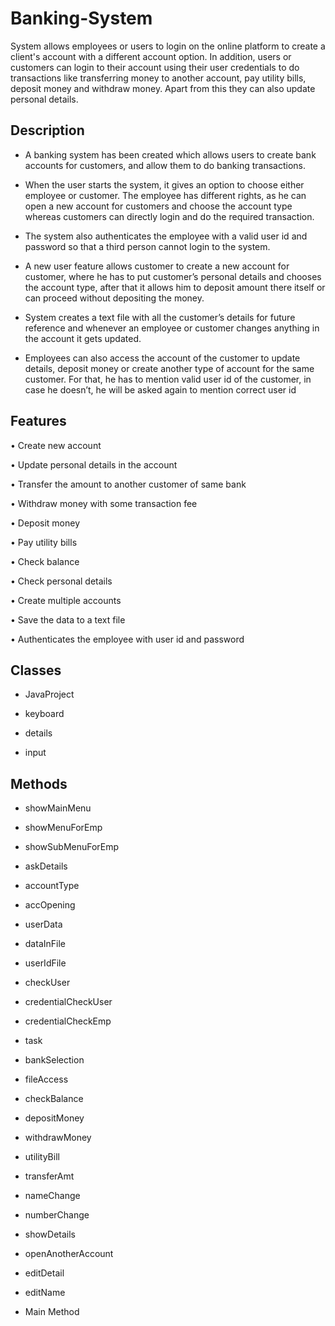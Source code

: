 # Banking-System
System allows employees or users to login on the online platform to create a client's account with a different account option. In addition, users or customers can login to their account using their user credentials to do transactions like transferring money to another account, pay utility bills, deposit money and withdraw money. Apart from this they can also update personal details.

## Description

- A banking system has been created which allows users to create bank accounts for customers, and allow them to do banking transactions.

- When the user starts the system, it gives an option to choose either employee or customer. The employee has different rights, as he can open a new account for customers and choose the account type whereas customers can directly login and do the required transaction.

- The system also authenticates the employee with a valid user id and password so that a third person cannot login to the system.

- A new user feature allows customer to create a new account for customer, where he has to put customer’s personal details and chooses the account type, after that it allows him to deposit amount there itself or can proceed without depositing the money.

- System creates a text file with all the customer’s details for future reference and whenever an employee or customer changes anything in the account it gets updated.

- Employees can also access the account of the customer to update details, deposit money or create another type of account for the same customer. For that, he has to mention valid user id of the customer, in case he doesn’t, he will be asked again to mention correct user id

## Features

  • Create new account
  
  • Update personal details in the account
  
  • Transfer the amount to another customer of same bank
  
  • Withdraw money with some transaction fee
  
  • Deposit money
  
  • Pay utility bills
  
  • Check balance
  
  • Check personal details
  
  • Create multiple accounts
  
  • Save the data to a text file
  
  • Authenticates the employee with user id and password

## Classes

  - JavaProject

  - keyboard

  - details

  - input
  
## Methods

- showMainMenu

- showMenuForEmp

- showSubMenuForEmp

- askDetails

- accountType

- accOpening

- userData

- dataInFile

- userIdFile

- checkUser

- credentialCheckUser

- credentialCheckEmp

- task

- bankSelection

- fileAccess

- checkBalance

- depositMoney

- withdrawMoney

- utilityBill

- transferAmt

- nameChange

- numberChange

- showDetails

- openAnotherAccount

- editDetail

- editName

- Main Method
